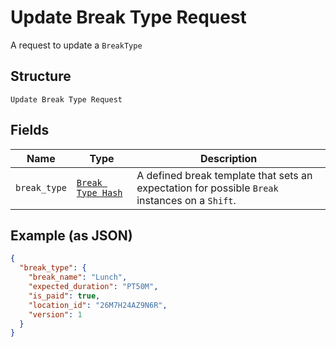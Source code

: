 
# Update Break Type Request

A request to update a `BreakType`

## Structure

`Update Break Type Request`

## Fields

| Name | Type | Description |
|  --- | --- | --- |
| `break_type` | [`Break Type Hash`](/doc/models/break-type.md) | A defined break template that sets an expectation for possible `Break`<br>instances on a `Shift`. |

## Example (as JSON)

```json
{
  "break_type": {
    "break_name": "Lunch",
    "expected_duration": "PT50M",
    "is_paid": true,
    "location_id": "26M7H24AZ9N6R",
    "version": 1
  }
}
```

